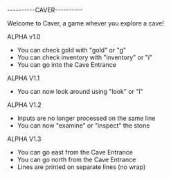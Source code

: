 ----------CAVER----------

Welcome to Caver, a game whever you explore a cave!

ALPHA v1.0
- You can check gold with "gold" or "g"
- You can check inventory with "inventory" or "i"
- You can go into the Cave Entrance

ALPHA V1.1
- You can now look around using "look" or "l"

ALPHA V1.2
- Inputs are no longer processed on the same line
- You can now "examine" or "inspect" the stone

ALPHA V1.3
- You can go east from the Cave Entrance
- You can go north from the Cave Entrance
- Lines are printed on separate lines (no wrap)
